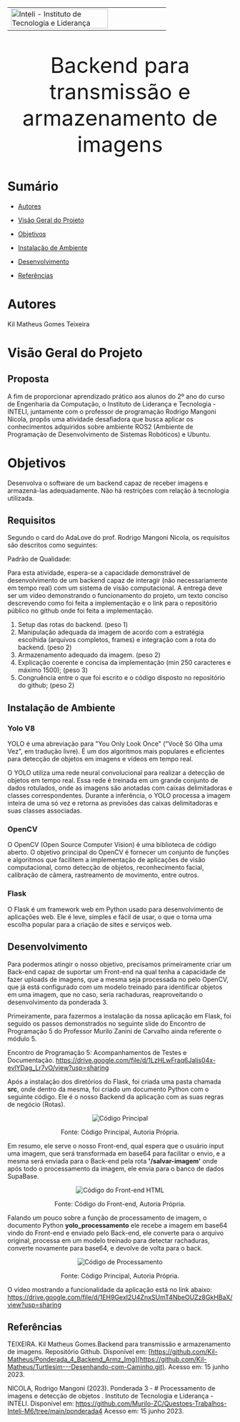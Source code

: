 <table>

<tr>

</td>

  

<td><a  href= "https://www.inteli.edu.br/"><img  src="https://www.inteli.edu.br/wp-content/uploads/2021/08/20172028/marca_1-2.png"  alt="Inteli - Instituto de Tecnologia e Liderança"  border="0"  width="80%"></a>

</td>

</tr>

</table>

  

<font  size="20"><center>

Backend para transmissão e armazenamento de imagens
</center></font>

  

# **Sumário**

  

- [Autores](#autores)


- [Visão Geral do Projeto](#visão-geral-do-projeto)


- [Objetivos](#objetivos)
  

- [Instalação de Ambiente](#instalação-de-ambiente)


- [Desenvolvimento](#desenvolvimento)

  
- [Referências](#referências)

  

# Autores

  

Kil Matheus Gomes Teixeira

  

# Visão Geral do Projeto

## Proposta

A fim de proporcionar aprendizado prático aos alunos do 2º ano do curso de Engenharia da Computação, o Instituto de Liderança e Tecnologia - INTELI, juntamente com o professor de programação Rodrigo Mangoni Nicola, propôs uma atividade desafiadora que busca aplicar os conhecimentos adquiridos sobre ambiente ROS2 (Ambiente de Programação de Desenvolvimento de Sistemas Robóticos) e Ubuntu.

# Objetivos

Desenvolva o software de um backend capaz de receber imagens e armazená-las adequadamente. Não há restrições com relação à tecnologia utilizada.

## Requisitos

Segundo o card do AdaLove do prof. Rodrigo Mangoni Nicola, os requisitos são descritos como seguintes:

Padrão de Qualidade:


Para esta atividade, espera-se a capacidade demonstrável de desenvolvimento de um backend capaz de interagir (não necessariamente em tempo real) com um sistema de visão computacional. A entrega deve ser um vídeo demonstrando o funcionamento do projeto, um texto conciso descrevendo como foi feita a implementação e o link para o repositório público no github onde foi feita a implementação.

1.  Setup das rotas do backend. (peso 1)
2.  Manipulação adequada da imagem de acordo com a estratégia escolhida (arquivos completos, frames) e integração com a rota do backend. (peso 2)
3.  Armazenamento adequado da imagem. (peso 2)
4.  Explicação coerente e concisa da implementação (min 250 caracteres e máximo 1500); (peso 3)
5.  Congruência entre o que foi escrito e o código disposto no repositório do github; (peso 2)

## Instalação de Ambiente

### Yolo V8

YOLO é uma abreviação para "You Only Look Once" ("Você Só Olha uma Vez", em tradução livre). É um dos algoritmos mais populares e eficientes para detecção de objetos em imagens e vídeos em tempo real.

O YOLO utiliza uma rede neural convolucional para realizar a detecção de objetos em tempo real. Essa rede é treinada em um grande conjunto de dados rotulados, onde as imagens são anotadas com caixas delimitadoras e classes correspondentes. Durante a inferência, o YOLO processa a imagem inteira de uma só vez e retorna as previsões das caixas delimitadoras e suas classes associadas.

### OpenCV

O OpenCV (Open Source Computer Vision) é uma biblioteca de código aberto. O objetivo principal do OpenCV é fornecer um conjunto de funções e algoritmos que facilitem a implementação de aplicações de visão computacional, como detecção de objetos, reconhecimento facial, calibração de câmera, rastreamento de movimento, entre outros.

### Flask

O Flask é um framework web em Python usado para desenvolvimento de aplicações web. Ele é leve, simples e fácil de usar, o que o torna uma escolha popular para a criação de sites e serviços web.

## Desenvolvimento

Para podermos atingir o nosso objetivo, precisamos primeiramente criar um Back-end capaz de suportar um Front-end na qual tenha a capacidade de fazer uploads de imagens, que a mesma seja processada no pelo OpenCV, que já está configurado com um modelo treinado para identificar objetos em uma imagem, que no caso, seria rachaduras, reaproveitando o desenvolvimento da ponderada 3.

Primeiramente, para fazermos a instalação da nossa aplicação em Flask, foi seguido os passos demonstrados no seguinte slide do Encontro de Programação 5 do Professor Murilo Zanini de Carvalho ainda referente o módulo 5.

 Encontro de Programação 5: Acompanhamentos de Testes e Documentação.
https://drive.google.com/file/d/1LzHLwFraq6Jaljs04x-evlYDag_Lr7vO/view?usp=sharing

Após a instalação dos diretórios do Flask, foi criada uma pasta chamada <b>src</b>, onde dentro da mesma, foi criado um documento Python com o seguinte código. Ele é o nosso Backend da aplicação com as suas regras de negócio (Rotas).

<p  align="center">
<img  src="img/main.png"  alt="Código Principal">
</p>

<p  align="center">
Fonte: Código Principal, Autoria Própria.
</p>

Em resumo, ele serve o nosso Front-end, qual espera que o usuário input uma imagem, que será transformada em base64 para facilitar o envio, e a mesma será enviada para o Back-end pela rota <b>'/salvar-imagem'</b> onde após todo o processamento da imagem, ele envia para o banco de dados SupaBase.

<p  align="center">
<img  src="img/front.png"  alt="Código do Front-end HTML">
</p>

<p  align="center">
Fonte: Código do Front-end, Autoria Própria.
</p>

Falando um pouco sobre a função de processamento de imagem, o documento Python <b>yolo_processamento</b> ele recebe a imagem em base64 vindo do Front-end e enviado pelo Back-end, ele converte para o arquivo original, processa em um modelo treinado para detectar rachaduras, converte novamente para base64, e devolve de volta para o back.

<p  align="center">
<img  src="img/processamento.png"  alt="Código de Processamento">
</p>

<p  align="center">
Fonte: Código Principal, Autoria Própria.
</p>

O vídeo mostrando a funcionalidade da aplicação está no link abaixo:
https://drive.google.com/file/d/1EH9GexI2U4ZnxSUmT4NbeOUZz8GkHBaX/view?usp=sharing

## Referências

TEIXEIRA. Kil Matheus Gomes.Backend para transmissão e armazenamento de imagens. Repositório Github. Disponível em: [https://github.com/Kil-Matheus/Ponderada_4_Backend_Armz_Img](https://github.com/Kil-Matheus/Turtlesim---Desenhando-com-Caminho.git). Acesso em: 15 junho 2023.

NICOLA,  Rodrigo Mangoni (2023). Ponderada 3 - # Processamento de imagens e detecção de objetos . Instituto de Tecnologia e Liderança - INTELI. Disponível em: https://github.com/Murilo-ZC/Questoes-Trabalhos-Inteli-M6/tree/main/ponderada4
Acesso em: 15 junho 2023. 